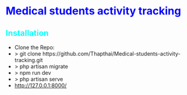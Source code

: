 <h1 style="color:blue">Medical students activity tracking</h1>
<h2 style="color:cyan">Installation</h2>
<ul>
    <li>Clone the Repo: <br> </li>
    <li style=""> > git clone https://github.com/Thapthai/Medical-students-activity-tracking.git</li>
    <li> > php artisan migrate</li>
    <li> > npm run dev</li>
    <li> > php artisan serve</li>
    <li> <a href="http://127.0.0.1:8000/">http://127.0.0.1:8000/</a> </li>
    </ul>
